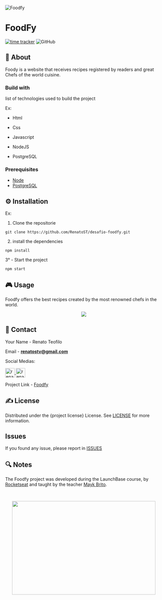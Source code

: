 ![Foodfy](https://i.imgur.com/e9f39ze.png)

# FoodFy

[![time tracker](https://wakatime.com/badge/github/RenatoSTV/desafio-foodfy.svg)](https://wakatime.com/badge/github/RenatoSTV/desafio-foodfy)
![GitHub](https://img.shields.io/github/license/RenatoSTV/desafio-foodfy)

## 📰 About

<p>Foody is a website that receives recipes registered by readers and great Chefs of the world cuisine.</p>

### Build with

list of technologies used to build the project

Ex:

- Html

- Css

- Javascript

- NodeJS

- PostgreSQL

### Prerequisites

- [Node](https://nodejs.org/en/)
- [PostgreSQL](https://www.postgresql.org/)

## ⚙ Installation

Ex:

1.  Clone the repositorie

```
git clone https://github.com/RenatoST/desafio-foodfy.git
```

2.  install the dependencies

```
npm install
```

3° - Start the project

```
npm start
```

## 🎮 Usage

<p>Foodfy offers the best recipes created by the most renowned chefs in the world.</p>

<p align="center">
  <img src="https://i.imgur.com/ZwqNkJU.gif">
</p>

## 📩 Contact

Your Name - Renato Teofilo

Email - **renatostv@gmail.com**

Social Medias:

<a href="https://twitter.com/renatostv1" target="blank">
    <img align="center" src="https://cdn.jsdelivr.net/npm/simple-icons@3.0.1/icons/twitter.svg" alt="renatostv1" height="30" width="30" />
</a>
    
<a href="https://linkedin.com/in/renatoteofilo" target="blank">
    <img align="center" src="https://cdn.jsdelivr.net/npm/simple-icons@3.0.1/icons/linkedin.svg" alt="renatoteofilo" height="30" width="30" />
</a>

<p></p>

Project Link - [Foodfy](https://github.com/RenatoSTV/desafio-foodfy)

## ✍ License

Distributed under the {project license} License. See [LICENSE](https://github.com/RenatoSTV/desafio-foodfy/blob/master/LICENSE) for more information.

## Issues

If you found any issue, please report in [ISSUES](https://github.com/RenatoSTV/desafio-foodfy/issues)

## 🔍 Notes

<p>The Foodfy project was developed during the LaunchBase course, by <a href="https://rocketseat.com.br" alt="Rocketseat" target="_blank">Rocketseat</a> and taught by the teacher <a href="https://github.com/maykbrito" alt="Mayk Brito" target="_blank">Mayk Brito</a>.</p>

<br>

<p align="center">
  <img width="460" height="300" src="https://camo.githubusercontent.com/268b1344409fac98c4eeda520482b6910c4ddcba/68747470733a2f2f73746f726167652e676f6f676c65617069732e636f6d2f676f6c64656e2d77696e642f626f6f7463616d702d6c61756e6368626173652f6c6f676f2e706e67">
</p>
